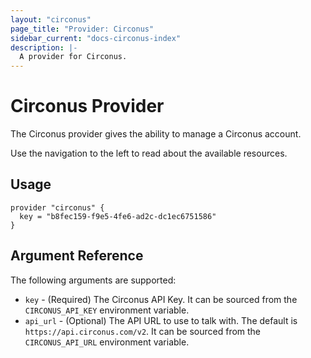 ```yaml
---
layout: "circonus"
page_title: "Provider: Circonus"
sidebar_current: "docs-circonus-index"
description: |-
  A provider for Circonus.
---
```


# Circonus Provider

The Circonus provider gives the ability to manage a Circonus account.

Use the navigation to the left to read about the available resources.

## Usage

```hcl
provider "circonus" {
  key = "b8fec159-f9e5-4fe6-ad2c-dc1ec6751586"
}
```

## Argument Reference

The following arguments are supported:

* `key` - (Required) The Circonus API Key. It can be sourced from the `CIRCONUS_API_KEY` environment variable.
* `api_url` - (Optional) The API URL to use to talk with. The default is `https://api.circonus.com/v2`. It can be sourced from the `CIRCONUS_API_URL` environment variable.
